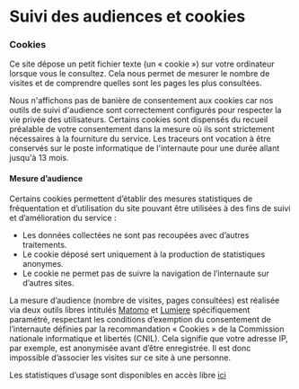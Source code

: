 # Suivi des audiences et cookies


### Cookies

Ce site dépose un petit fichier texte (un « cookie ») sur votre ordinateur lorsque vous le consultez. Cela nous permet de mesurer le nombre de visites et de comprendre quelles sont les pages les plus consultées.

Nous n'affichons pas de banière de consentement aux cookies car nos outils de suivi d'audience sont correctement configurés pour respecter la vie privée des utilisateurs. Certains cookies sont dispensés du recueil préalable de votre consentement dans la mesure où ils sont strictement nécessaires à la fourniture du service. Les traceurs ont vocation à être conservés sur le poste informatique de l'internaute pour une durée allant jusqu'à 13 mois.

#### Mesure d’audience
Certains cookies permettent d’établir des mesures statistiques de fréquentation et d’utilisation du site pouvant être utilisées à des fins de suivi et d’amélioration du service :
- Les données collectées ne sont pas recoupées avec d’autres traitements.
- Le cookie déposé sert uniquement à la production de statistiques anonymes.
- Le cookie ne permet pas de suivre la navigation de l’internaute sur d’autres sites.

La mesure d’audience (nombre de visites, pages consultées) est réalisée via deux outils libres intitulés [Matomo](https://matomo.org/) et [Lumiere](https://lumiere.cleverapps.io/) spécifiquement paramétré, respectant les conditions d’exemption du consentement de l’internaute définies par la recommandation « Cookies » de la Commission nationale informatique et libertés (CNIL). Cela signifie que votre adresse IP, par exemple, est anonymisée avant d’être enregistrée. Il est donc impossible d’associer les visites sur ce site à une personne.

Les statistiques d’usage sont disponibles en accès libre [ici](https://stats.data.gouv.fr/index.php?module=CoreHome&action=index&date=yesterday&period=day&idSite=157&updated=1#?idSite=157&period=day&date=yesterday&category=Dashboard_Dashboard&subcategory=1)
